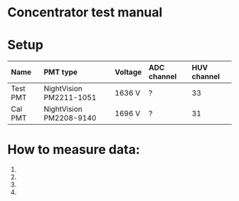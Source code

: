 # Concentrator test manual

# Setup
| Name | PMT type | Voltage | ADC channel | HUV channel	|
| :--- | :--- | :--- | :--- | :--- |
| Test PMT | NightVision PM2211-1051 | 1636 V |	? | 33 |
| Cal PMT | NightVision PM2208-9140 | 1696 V | ? | 31 |

# How to measure data:

1.
2.
3.
4.

